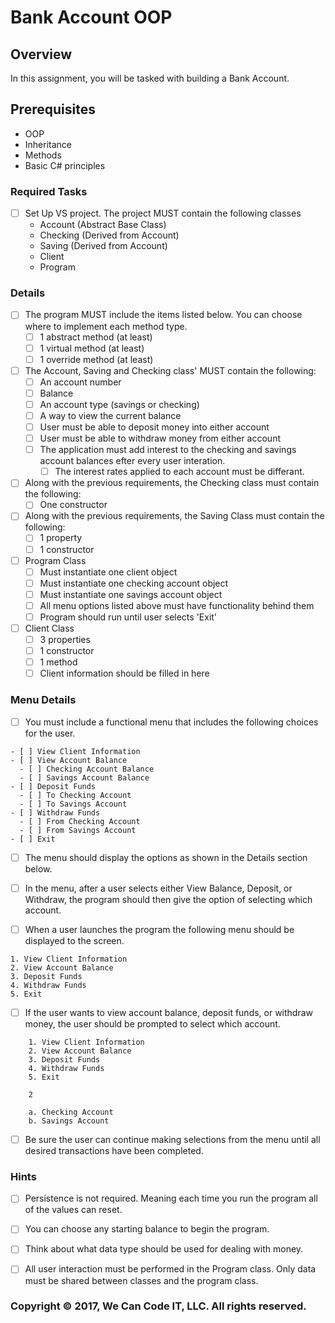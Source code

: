 
# Bank Account OOP 

## Overview

In this assignment, you will be tasked with building a Bank Account. 

## Prerequisites
- OOP
- Inheritance
- Methods
- Basic C# principles

### Required Tasks

- [ ] Set Up VS project. The project MUST contain the following classes
	- Account (Abstract Base Class)
	- Checking (Derived from Account)
	- Saving (Derived from Account)
	- Client 
	- Program 

### Details
- [ ] The program MUST include the items listed below. You can choose where to implement each method type.
	- [ ] 1 abstract method (at least)
	- [ ] 1 virtual method (at least)
	- [ ] 1 override method (at least)

- [ ] The Account, Saving and Checking class' MUST contain the following:
	- [ ] An account number
	- [ ] Balance
	- [ ] An account type (savings or checking)
	- [ ] A way to view the current balance
	- [ ] User must be able to deposit money into either account
	- [ ] User must be able to withdraw money from either account
	- [ ] The application must add interest to the checking and savings account balances efter every user interation.
		- [ ] The interest rates applied to each account must be differant.

- [ ] Along with the previous requirements, the Checking class must contain the following:
	- [ ] One constructor 

- [ ] Along with the previous requirements, the Saving Class must contain the following:
    - [ ] 1 property
    - [ ] 1 constructor

- [ ] Program Class
    - [ ] Must instantiate one client object
    - [ ] Must instantiate one checking account object
    - [ ] Must instantiate one savings account object
    - [ ] All menu options listed above must have functionality behind them
    - [ ] Program should run until user selects 'Exit'

- [ ] Client Class
	- [ ] 3 properties
	- [ ] 1 constructor
	- [ ] 1 method
	- [ ] Client information should be filled in here

### Menu Details
- [ ] You must include a functional menu that includes the following choices for the user.
```
- [ ] View Client Information
- [ ] View Account Balance
  - [ ] Checking Account Balance
  - [ ] Savings Account Balance
- [ ] Deposit Funds
  - [ ] To Checking Account
  - [ ] To Savings Account
- [ ] Withdraw Funds
  - [ ] From Checking Account
  - [ ] From Savings Account
- [ ] Exit
```
- [ ] The menu should display the options as shown in the Details section below.
- [ ] In the menu, after a user selects either View Balance, Deposit, or Withdraw, the program should then give the option of selecting which account.

- [ ] When a user launches the program the following menu should be displayed to the screen.
```
1. View Client Information
2. View Account Balance
3. Deposit Funds
4. Withdraw Funds
5. Exit
```

- [ ] If the user wants to view account balance, deposit funds, or withdraw money, the user should be prompted to select which account.
```
	1. View Client Information
	2. View Account Balance
	3. Deposit Funds
	4. Withdraw Funds
	5. Exit

	2

	a. Checking Account
	b. Savings Account
```

- [ ] Be sure the user can continue making selections from the menu until all desired transactions have been completed.
### Hints

- [ ] Persistence is not required. Meaning each time you run the program all of the values can reset.

- [ ] You can choose any starting balance to begin the program.

- [ ] Think about what data type should be used for dealing with money.

- [ ] All user interaction must be performed in the Program class. Only data must be shared between classes and the program class.
### Copyright &copy; 2017, We Can Code IT, LLC. All rights reserved.
